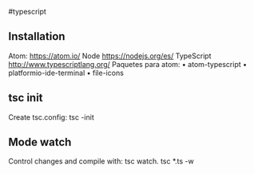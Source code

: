 #typescript

## Installation

Atom:
https://atom.io/
Node
https://nodejs.org/es/
TypeScript
http://www.typescriptlang.org/
Paquetes para atom:
• atom-typescript
• platformio-ide-terminal
• file-icons

## tsc init

Create tsc.config: 
tsc -init

## Mode watch

Control changes and compile with: tsc watch.
tsc *.ts -w
